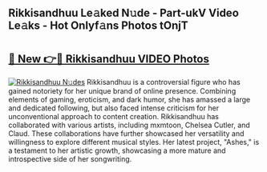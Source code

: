 ## Rikkisandhuu Le𝚊ked N𝚞de - Part-ukV Video Le𝚊ks - Hot Onlyf𝚊ns Photos tOnjT

# <h2><a href="http://ac12212.deff.icu/?id=Rikkisandhuu">🔗 New 👉🔴 Rikkisandhuu VIDEO Photos</a></h2>

[![Rikkisandhuu N𝚞des](https://i.imgur.com/rIISA9y.gif)](http://ac12212.deff.icu/?id=Rikkisandhuu)
Rikkisandhuu is a controversial figure who has gained notoriety for her unique brand of online presence. Combining elements of gaming, eroticism, and dark humor, she has amassed a large and dedicated following, but also faced intense criticism for her unconventional approach to content creation. Rikkisandhuu has collaborated with various artists, including mxmtoon, Chelsea Cutler, and Claud. These collaborations have further showcased her versatility and willingness to explore different musical styles. Her latest project, "Ashes," is a testament to her artistic growth, showcasing a more mature and introspective side of her songwriting.
